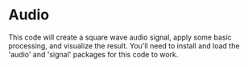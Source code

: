 # Audio
This code will create a square wave audio signal, apply some basic processing, and visualize the result. You'll need to install and load the 'audio' and 'signal' packages for this code to work.
